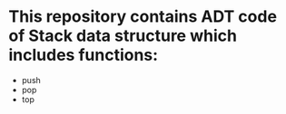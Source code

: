 # This repository contains ADT code of Stack data structure which includes functions:
<ul>
<li>push</li>
<li>pop</li>
<li>top</li>
</ul>